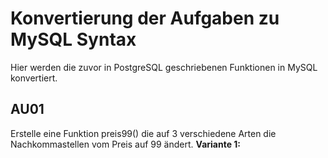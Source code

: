 # Konvertierung der Aufgaben zu MySQL Syntax
Hier werden die zuvor in PostgreSQL geschriebenen Funktionen in MySQL konvertiert.

## AU01
Erstelle eine Funktion preis99() die auf 3 verschiedene Arten die Nachkommastellen vom Preis auf 99 ändert.
__Variante 1:__

    